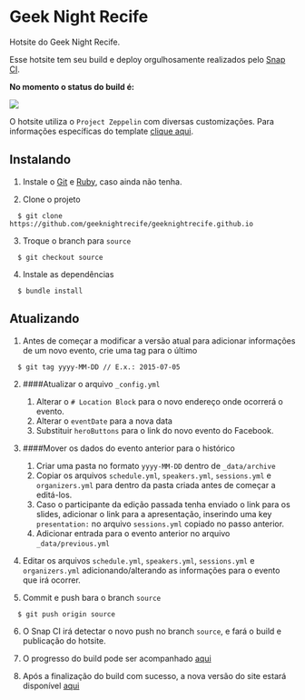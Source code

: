 # Geek Night Recife

Hotsite do Geek Night Recife.

Esse hotsite tem seu build e deploy orgulhosamente realizados pelo [Snap CI](https://snap-ci.com/).

__No momento o status do build é:__

![](https://snap-ci.com/mateusrevoredo/geeknightrecife.github.io/branch/source/build_image.svg)

O hotsite utiliza o `Project Zeppelin` com diversas customizações. Para informações específicas do template [clique aqui](https://github.com/gdg-x/zeppelin).

## Instalando

1. Instale o [Git](http://git-scm.com/downloads) e [Ruby](https://www.ruby-lang.org/en/downloads/), caso ainda não tenha.

2. Clone o projeto

  ```
    $ git clone https://github.com/geeknightrecife/geeknightrecife.github.io
  ```

3. Troque o branch para `source`

  ```
    $ git checkout source
  ```

4. Instale as dependências

  ```
    $ bundle install
  ```

## Atualizando

1. Antes de começar a modificar a versão atual para adicionar informações de um novo evento, crie uma tag para o último

  ```
    $ git tag yyyy-MM-DD // E.x.: 2015-07-05
  ```

2. ####Atualizar o arquivo `_config.yml`

	1. Alterar o `# Location Block` para o novo endereço onde ocorrerá o evento.
	2. Alterar o `eventDate` para a nova data
	3. Substituir `heroButtons` para o link do novo evento do Facebook.

3. ####Mover os dados do evento anterior para o histórico
	1. Criar uma pasta no formato `yyyy-MM-DD` dentro de `_data/archive`
	2. Copiar os arquivos `schedule.yml`, `speakers.yml`, `sessions.yml` e `organizers.yml` para dentro da pasta criada antes de começar a editá-los.
	3. Caso o participante da edição passada tenha enviado o link para os slides, adicionar o link para a apresentação, inserindo uma key `presentation:` no arquivo `sessions.yml` copiado no passo anterior.
	3. Adicionar entrada para o evento anterior no arquivo `_data/previous.yml`

4. Editar os arquivos `schedule.yml`, `speakers.yml`, `sessions.yml` e `organizers.yml` adicionando/alterando as informações para o evento que irá ocorrer.	

5. Commit e push bara o branch `source`

  ```
    $ git push origin source
  ```

6. O Snap CI irá detectar o novo push no branch `source`, e fará o build e publicação do hotsite.

7. O progresso do build pode ser acompanhado [aqui](https://snap-ci.com/mateusrevoredo/geeknightrecife.github.io/branch/source)

8. Após a finalização do build com sucesso, a nova versão do site estará disponível [aqui](http://geeknightrecife.github.io) 
